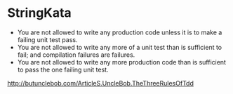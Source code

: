 StringKata
==========

  * You are not allowed to write any production code unless it is to make a failing unit test pass.
  * You are not allowed to write any more of a unit test than is sufficient to fail; and compilation failures are failures.
  * You are not allowed to write any more production code than is sufficient to pass the one failing unit test.
  
http://butunclebob.com/ArticleS.UncleBob.TheThreeRulesOfTdd
